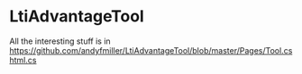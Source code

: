 # LtiAdvantageTool

All the interesting stuff is in https://github.com/andyfmiller/LtiAdvantageTool/blob/master/Pages/Tool.cshtml.cs
